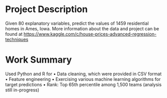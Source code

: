 # Project Description

Given 80 explanatory variables, predict the values of 1459 residential homes in Ames, Iowa. More information about the data and project can be found at https://www.kaggle.com/c/house-prices-advanced-regression-techniques

# Work Summary
Used Python and R for
•  Data cleaning, which were provided in CSV format
•  Feature engineering
•  Exercising various machine learning algorithms for target predictions
•  Rank: Top 65th percentile among 1,500 teams (analysis still in-progress)

